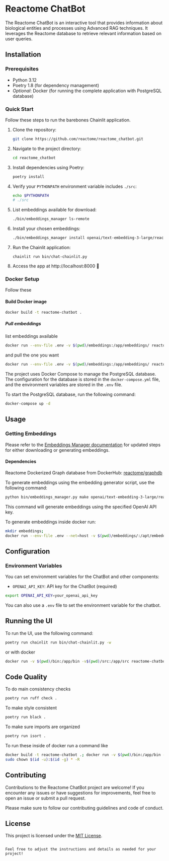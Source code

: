 # Reactome ChatBot

The Reactome ChatBot is an interactive tool that provides information about biological entities and processes using Advanced RAG techniques. It leverages the Reactome database to retrieve relevant information based on user queries.


## Installation

### Prerequisites

- Python 3.12
- Poetry 1.8 (for dependency management)
- _Optional_: Docker (for running the complete application with PostgreSQL database)

### Quick Start

Follow these steps to run the barebones Chainlit application.

1. Clone the repository:
    ```bash
    git clone https://github.com/reactome/reactome_chatbot.git
    ```
2. Navigate to the project directory:
    ```bash
    cd reactome_chatbot
    ```
3. Install dependencies using Poetry:
    ```bash
    poetry install
    ```
4. Verify your `PYTHONPATH` environment variable includes `./src`:
    ```bash
    echo $PYTHONPATH
    # ./src
    ```
5. List embeddings available for download:
    ```bash
    ./bin/embeddings_manager ls-remote
    ```
6. Install your chosen embeddings:
    ```bash
    ./bin/embeddings_manager install openai/text-embedding-3-large/reactome/ReleaseXX
    ```
7. Run the Chainlit application:
    ```
    chainlit run bin/chat-chainlit.py
    ```
8. Access the app at http://localhost:8000 🎉

### Docker Setup

Follow these

#### Build Docker image

```bash
docker build -t reactome-chatbot .
```

##### Pull embeddings

list embeddings available

```bash
docker run --env-file .env -v $(pwd)/embeddings:/app/embeddings/ reactome-chatbot /bin/bash -c "./bin/embeddings_manager ls-remote"
```

and pull the one you want

```bash
docker run --env-file .env -v $(pwd)/embeddings:/app/embeddings/ reactome-chatbot /bin/bash -c "./bin/embeddings_manager install <the-embedding-from-ls-remote>"
```

The project uses Docker Compose to manage the PostgreSQL database. The configuration for the database is stored in the `docker-compose.yml` file, and the environment variables are stored in the `.env` file.

To start the PostgreSQL database, run the following command:

```bash
docker-compose up -d
```

## Usage

### Getting Embeddings

Please refer to the [Embeddings Manager documentation](docs/embeddings_manager.md) for updated steps for either downloading or generating embeddings.

#### Dependencies

Reactome Dockerized Graph database from DockerHub: [reactome/graphdb](https://hub.docker.com/r/reactome/graphdb)

To generate embeddings using the embedding generator script, use the following command:

```bash
python bin/embeddings_manager.py make openai/text-embedding-3-large/reactome/Release89 --openai-key=<your-key>
```
This command will generate embeddings using the specified OpenAI API key.

To generate embeddings inside docker run:
```bash
mkdir embeddings;
docker run --env-file .env --net=host -v $(pwd)/embeddings/:/apt/embeddings/ --rm reactome-chatbot bash -c "/app/bin/embedding_generator;"
```


## Configuration

### Environment Variables
You can set environment variables for the ChatBot and other components:

- `OPENAI_API_KEY`: API key for the ChatBot (required)

```bash
export OPENAI_API_KEY=your_openai_api_key
```

You can also use a `.env` file to set the environment variable for the chatbot.

## Running the UI

To run the UI, use the following command:

```bash
poetry run chainlit run bin/chat-chainlit.py -w
```
or with docker

```bash
docker run -v $(pwd)/bin:/app/bin -v$(pwd)/src:/app/src reactome-chatbot /bin/bash -c "chainlit run bin/chat-chainlit.py -w"
```
## Code Quality

To do main consistency checks
```bash
poetry run ruff check .
```

To make style consistent

```bash
poetry run black .
```

To make sure imports are organized


```bash
poetry run isort .
```

To run these inside of docker run a command like
```bash
docker build -t reactome-chatbot .; docker run -v $(pwd)/bin:/app/bin -v$(pwd)/src:/app/src reactome-chatbot /bin/bash -c "poetry run ruff check ."
sudo chown $(id -u):$(id -g) * -R
```

## Contributing
Contributions to the Reactome ChatBot project are welcome! If you encounter any issues or have suggestions for improvements, feel free to open an issue or submit a pull request.

Please make sure to follow our contributing guidelines and code of conduct.

## License

This project is licensed under the [MIT License](LICENSE).
```

Feel free to adjust the instructions and details as needed for your project!
